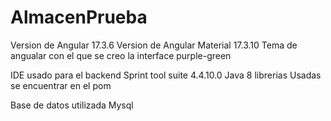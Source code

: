 # AlmacenPrueba
Version de Angular 17.3.6
Version de Angular Material 17.3.10
Tema de angualar con el que se creo la interface purple-green

IDE usado para el backend Sprint tool suite 4.4.10.0
Java 8
librerias Usadas se encuentrar en el pom

Base de datos utilizada Mysql
